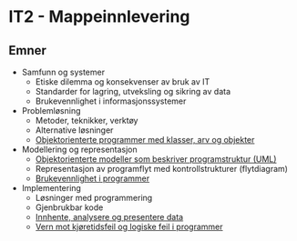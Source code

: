 # IT2 - Mappeinnlevering

## Emner

- Samfunn og systemer
    - Etiske dilemma og konsekvenser av bruk av IT
    - Standarder for lagring, utveksling og sikring av data
    - Brukevennlighet i informasjonssystemer
- Problemløsning
    - Metoder, teknikker, verktøy
    - Alternative løsninger
    - [Objektorienterte programmer med klasser, arv og objekter](Problemløsning/OOP/OOP.md)
- Modellering og representasjon
    - [Objektorienterte modeller som beskriver programstruktur (UML)]()
    - Representasjon av programflyt med kontrollstrukturer (flytdiagram)
    - [Brukevennlighet i programmer](Modellering_og_representasjon/brukervennlighet.md)
- Implementering
    - Løsninger med programmering
    - Gjenbrukbar kode
    - [Innhente, analysere og presentere data](./Implementering/Innhente-data/presentere-data.md)
    - [Vern mot kjøretidsfeil og logiske feil i programmer](./Implementering/feilhaandtering.md)
